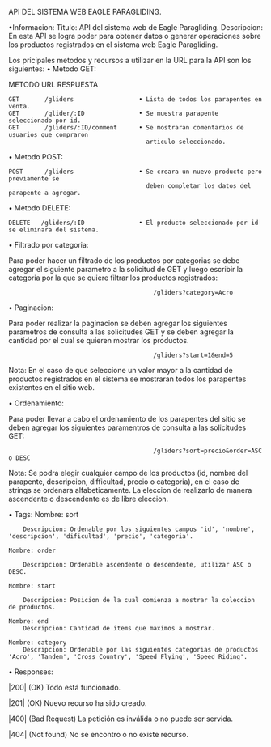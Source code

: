 API DEL SISTEMA WEB EAGLE PARAGLIDING.

•Informacion: 
Titulo: API del sistema web de Eagle Paragliding.
Descripcion: En esta API se logra poder para obtener datos o generar operaciones sobre los productos registrados en el sistema web Eagle Paragliding. 

Los pricipales metodos y recursos a utilizar en la URL para la API son los siguientes:
• Metodo GET:

   METODO	      URL	         	                    RESPUESTA

    GET	      /gliders	   	            • Lista de todos los parapentes en venta.
    GET	      /glider/:ID	            • Se muestra parapente seleccionado por id.
    GET	      /gliders/:ID/comment 	    • Se mostraran comentarios de usuarios que compraron      
                                          articulo seleccionado.

• Metodo POST:

    POST      /gliders                  • Se creara un nuevo producto pero previamente se 
                                          deben completar los datos del parapente a agregar.

• Metodo DELETE:

    DELETE   /gliders/:ID               • El producto seleccionado por id se eliminara del sistema.


• Filtrado por categoria:

Para poder hacer un filtrado de los productos por categorias se debe agregar el siguiente parametro a la solicitud de GET y luego escribir la categoria por la que se quiere filtrar los productos registrados:
    
                                            /gliders?category=Acro

• Paginacion:

Para poder realizar la paginacion se deben agregar los siguientes parametros de consulta a las solicitudes GET y se deben agregar la cantidad por el cual se quieren mostrar los productos.

                                            /gliders?start=1&end=5

Nota: En el caso de que seleccione un valor mayor a la cantidad de productos registrados en el sistema se mostraran todos los parapentes existentes en el sitio web.

• Ordenamiento:

Para poder llevar a cabo el ordenamiento de los parapentes del sitio se deben agregar los siguientes paramentros de consulta a las solicitudes GET:

                                            /gliders?sort=precio&order=ASC o DESC

Nota: Se podra elegir cualquier campo de los productos (id, nombre del parapente, descripcion, difficultad, precio o categoria), en el caso de strings se ordenara alfabeticamente. La eleccion de realizarlo de manera ascendente o descendente es de libre eleccion.

• Tags:
    Nombre: sort
        
        Descripcion: Ordenable por los siguientes campos 'id', 'nombre', 'descripcion', 'dificultad', 'precio', 'categoria'.

    Nombre: order

        Descripcion: Ordenable ascendente o descendente, utilizar ASC o DESC.
        
    Nombre: start

        Descripcion: Posicion de la cual comienza a mostrar la coleccion de productos.

    Nombre: end
        Descripcion: Cantidad de items que maximos a mostrar.

    Nombre: category
        Descripcion: Ordenable por las siguientes categorias de productos 'Acro', 'Tandem', 'Cross Country', 'Speed Flying', 'Speed Riding'.


• Responses:      

 |200| (OK) Todo está funcionado.	 

 |201| (OK) Nuevo recurso ha sido creado.
 
 |400| (Bad Request) La petición es inválida o no puede ser servida. 

 |404| (Not found) No se encontro o no existe recurso.
